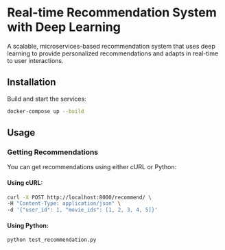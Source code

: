# Real-time Recommendation System with Deep Learning

A scalable, microservices-based recommendation system that uses deep learning to provide personalized recommendations and adapts in real-time to user interactions.


## Installation



Build and start the services:
```bash
docker-compose up --build
```

## Usage

### Getting Recommendations

You can get recommendations using either cURL or Python:

#### Using cURL:
```bash
curl -X POST http://localhost:8000/recommend/ \
-H "Content-Type: application/json" \
-d '{"user_id": 1, "movie_ids": [1, 2, 3, 4, 5]}'
```

#### Using Python:
```bash
python test_recommendation.py
```
